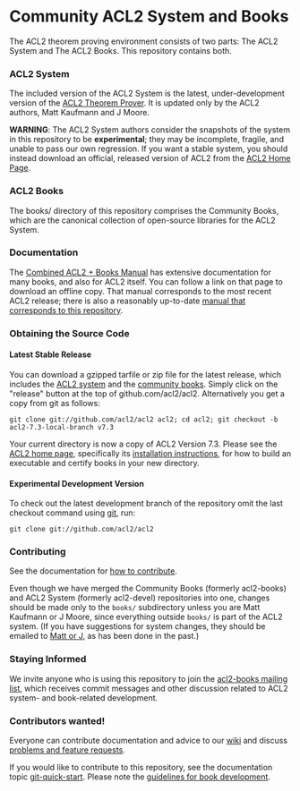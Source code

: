 Community ACL2 System and Books
===============================

The ACL2 theorem proving environment consists of two parts: The ACL2
System and The ACL2 Books.  This repository contains both.

### ACL2 System

The included version of the ACL2 System is the latest, under-development
version of the [ACL2 Theorem Prover][ACL2].  It is updated only by the
ACL2 authors, Matt Kaufmann and J Moore.

**WARNING**: The ACL2 System authors consider the snapshots of the
system in this repository to be **experimental**; they may be
incomplete, fragile, and unable to pass our own regression. If you want
a stable system, you should instead download an official, released
version of ACL2 from the [ACL2 Home Page][ACL2].

[ACL2]: http://www.cs.utexas.edu/users/moore/acl2 "ACL2 Home Page"

### ACL2 Books

The books/ directory of this repository comprises the Community Books,
which are the canonical collection of open-source libraries for the ACL2
System.

### Documentation

The [Combined ACL2 + Books Manual][combined manual] has extensive
documentation for many books, and also for ACL2 itself. You can follow a
link on that page to download an offline copy.  That manual corresponds
to the most recent ACL2 release; there is also a reasonably up-to-date
[manual that corresponds to this repository][manual].

[manual]: http://www.cs.utexas.edu/users/moore/acl2/manuals/current/manual/index.html
[combined manual]: http://www.cs.utexas.edu/users/moore/acl2/current/combined-manual/index.html


### Obtaining the Source Code

#### Latest Stable Release

You can download a gzipped tarfile or zip file for the latest release,
which includes the [ACL2 system][ACL2] and the [community
books][community books].  Simply click on the "release" button at the
top of github.com/acl2/acl2.  Alternatively you get a copy from git as
follows:

```
git clone git://github.com/acl2/acl2 acl2; cd acl2; git checkout -b acl2-7.3-local-branch v7.3
```

Your current directory is now a copy of ACL2 Version 7.3.  Please see
the [ACL2 home page][ACL2], specifically its [installation
instructions][installation], for how to build an executable and
certify books in your new directory.

[ACL2]: http://www.cs.utexas.edu/users/moore/acl2 "ACL2 Home Page"
[installation]: http://www.cs.utexas.edu/users/moore/acl2/current/HTML/installation/installation.html
[git]: http://git-scm.com
[community books]: http://www.cs.utexas.edu/users/moore/acl2/manuals/current/manual/index.html?topic=ACL2____COMMUNITY-BOOKS


#### Experimental Development Version

To check out the latest development branch of the repository omit the
last checkout command using [git], run:

```
git clone git://github.com/acl2/acl2
```

### Contributing

See the documentation for [how to contribute][git tips].

Even though we have merged the Community Books (formerly acl2-books) and
ACL2 System (formerly acl2-devel) repositories into one, changes should
be made only to the `books/` subdirectory unless you are Matt Kaufmann
or J Moore, since everything outside `books/` is part of the ACL2
system.  (If you have suggestions for system changes, they should be
emailed to [Matt or J](mailto:kaufmann@cs.utexas.edu), as has been done
in the past.)

[git tips]: http://www.cs.utexas.edu/users/moore/acl2/manuals/current/manual/index.html?topic=ACL2____GIT-QUICK-START

### Staying Informed

We invite anyone who is using this repository to join the [acl2-books
mailing list][acl2-books], which receives commit messages and other
discussion related to ACL2 system- and book-related development.

[acl2-books]: http://groups.google.com/group/acl2-books


### Contributors wanted!

Everyone can contribute documentation and advice to our [wiki] and
discuss [problems and feature requests][bugtracker].

If you would like to contribute to this repository, see the documentation topic [git-quick-start].
Please note the [guidelines for book development][books guidelines].

[git-quick-start]: http://www.cs.utexas.edu/users/moore/acl2/manuals/current/manual/?topic=ACL2____GIT-QUICK-START
[wiki]: https://github.com/acl2/acl2/wiki
[bugtracker]: https://github.com/acl2/acl2/issues
[books guidelines]: https://github.com/acl2/acl2/wiki/Committing-code:-guidelines
